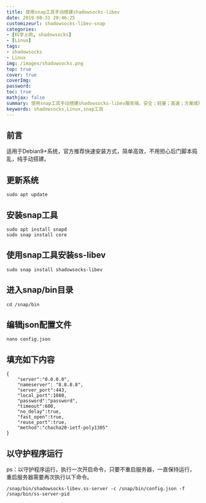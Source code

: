 ```yaml
---
title: 使用snap工具手动搭建shadowsocks-libev
date: 2019-08-31 20:46:25
customizeurl: shadowsocks-libev-snap
categories:
- [科学上网, shadowsocks]
- [Linux]
tags:
- shadowsocks
- Linux
img: /images/shadowsocks.png
top: true
cover: true
coverImg: 
password: 
toc: true
mathjax: false
summary: 使用snap工具手动搭建shadowsocks-libev服务端，安全；轻量；高速；方案成熟，全平台客户端支持。
keywords: shadowsocks,Linux,snap工具
---
```

## 前言

适用于Debian9+系统，官方推荐快速安装方式，简单高效，不用担心后门脚本捣乱，纯手动搭建。

## 更新系统

```
sudo apt update
```

## 安装snap工具

```
sudo apt install snapd
sudo snap install core
```

## 使用snap工具安装ss-libev

```
sudo snap install shadowsocks-libev
```

## 进入snap/bin目录

```
cd /snap/bin
```

## 编辑json配置文件

```
nano config.json
```

## 填充如下内容

```
{
    "server":"0.0.0.0",
    "nameserver": "8.8.8.8",
    "server_port":443,
    "local_port":1080,
    "password":"password",
    "timeout":600,
    "no_delay":true,
    "fast_open":true,
    "reuse_port":true,
    "method":"chacha20-ietf-poly1305"
}
```

## 以守护程序运行

ps：以守护程序运行，执行一次开启命令，只要不重启服务器，一直保持运行，重启服务器需要再次执行以下命令。

```
/snap/bin/shadowsocks-libev.ss-server -c /snap/bin/config.json -f /snap/bin/ss-server-pid
```